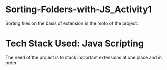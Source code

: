# Sorting-Folders-with-JS_Activity1

Sorting files on the basis of extension is the moto of the project.

# Tech Stack Used: Java Scripting

The need of the project is to stack important extensions at one place and in order. 

